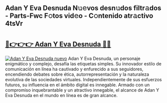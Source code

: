 ## Adan Y Eva Desnuda N𝚞𝚎vos desn𝚞dos filtr𝚊dos - Parts-Fwc F𝚘tos vid𝚎o - C𝚘ntenido atr𝚊ctivo 4tsVr

# <h2><a href="http://mb4u67.tromn.icu/?c=Adan+Y+Eva+Desnuda">🔗👉👉👉 Adan Y Eva Desnuda 🔗🔗</a></h2>

[![Adan Y Eva Desnuda nuevo](https://i.imgur.com/pEAQMta.gif)](http://mb4u67.tromn.icu/?c=Adan+Y+Eva+Desnuda)
Adan Y Eva Desnuda, un personaje enigmático y complejo, desafía las etiquetas simples. Su innovador estilo de comunicación en línea ha cautivado y enfurecido a sus seguidores, encendiendo debates sobre ética, autorrepresentación y la naturaleza evolutiva de las sociedades virtuales. Independientemente de sus esfuerzos futuros, su influencia en el ámbito digital es innegable. Armado con un compromiso inquebrantable y un atractivo innegable, el alcance de Adan Y Eva Desnuda en el mundo en línea es de gran alcance.
